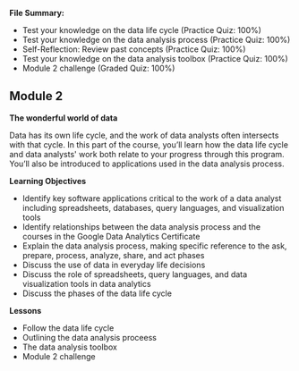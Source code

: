 **File Summary:**
- Test your knowledge on the data life cycle (Practice Quiz: 100%)
- Test your knowledge on the data analysis process (Practice Quiz: 100%)
- Self-Reflection: Review past concepts (Practice Quiz: 100%)
- Test your knowledge on the data analysis toolbox (Practice Quiz: 100%)
- Module 2 challenge (Graded Quiz: 100%)

## Module 2
**The wonderful world of data**

Data has its own life cycle, and the work of data analysts often intersects with that cycle. In this part of the course, you’ll learn how the data life cycle and data analysts' work both relate to your progress through this program. You’ll also be introduced to applications used in the data analysis process.

**Learning Objectives**
- Identify key software applications critical to the work of a data analyst including spreadsheets, databases, query languages, and visualization tools
- Identify relationships between the data analysis process and the courses in the Google Data Analytics Certificate
- Explain the data analysis process, making specific reference to the ask, prepare, process, analyze, share, and act phases
- Discuss the use of data in everyday life decisions
- Discuss the role of spreadsheets, query languages, and data visualization tools in data analytics
- Discuss the phases of the data life cycle

**Lessons**
- Follow the data life cycle
- Outlining the data analysis proceess
- The data analysis toolbox
- Module 2 challenge
